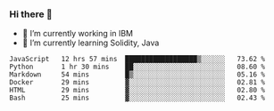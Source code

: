 ### Hi there 👋

<!--
**mathcodeman/mathcodeman** is a ✨ _special_ ✨ repository because its `README.md` (this file) appears on your GitHub profile.

Here are some ideas to get you started:

- 🔭 I’m currently working on ...
- 🌱 I’m currently learning ...
- 👯 I’m looking to collaborate on ...
- 🤔 I’m looking for help with ...
- 💬 Ask me about ...
- 📫 How to reach me: ...
- 😄 Pronouns: ...
- ⚡ Fun fact: ...
-->

- 🔭 I’m currently working in IBM
- 🌱 I’m currently learning Solidity, Java

<!--START_SECTION:waka-->

```text
JavaScript   12 hrs 57 mins  ██████████████████▒░░░░░░   73.62 %
Python       1 hr 30 mins    ██░░░░░░░░░░░░░░░░░░░░░░░   08.60 %
Markdown     54 mins         █▒░░░░░░░░░░░░░░░░░░░░░░░   05.16 %
Docker       29 mins         ▓░░░░░░░░░░░░░░░░░░░░░░░░   02.81 %
HTML         29 mins         ▓░░░░░░░░░░░░░░░░░░░░░░░░   02.80 %
Bash         25 mins         ▓░░░░░░░░░░░░░░░░░░░░░░░░   02.43 %
```

<!--END_SECTION:waka-->
